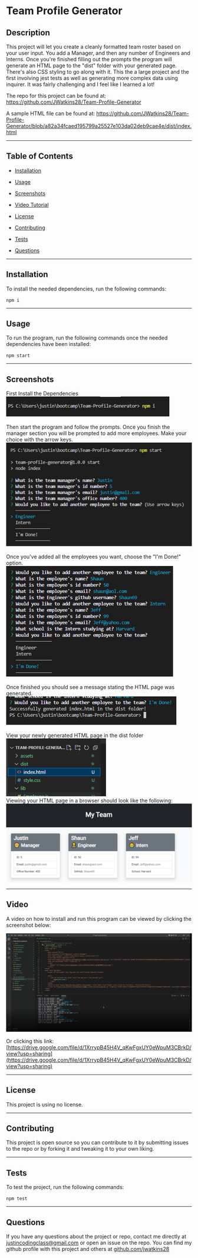 # **Team Profile Generator**

## **Description**

This project will let you create a cleanly formatted team roster based on your user input. You add a Manager, and then any number of Engineers and Interns. Once you're finished filling out the prompts the program will generate an HTML page to the "dist" folder with your generated page. There's also CSS styling to go along with it. This the a large project and the first involving jest tests as well as generating more complex data using inquirer. It was fairly challenging and I feel like I learned a lot! 

The repo for this project can be found at: https://github.com/JWatkins28/Team-Profile-Generator

A sample HTML file can be found at: https://github.com/JWatkins28/Team-Profile-Generator/blob/a82a34fcaed195799a25527e103da02deb9cae4e/dist/index.html

---

## **Table of Contents**

* [Installation](#installation)

* [Usage](#usage)

* [Screenshots](#screenshots)

* [Video Tutorial](#video)

* [License](#license)

* [Contributing](#contributing)

* [Tests](#tests)

* [Questions](#questions)

---

## **Installation**

To install the needed dependencies, run the following commands:

```
npm i 
```

---

## **Usage**

To run the program, run the following commands once the needed dependencies have been installed:

```
npm start
```

---

## **Screenshots**

First Install the Dependencies
\
![Install the Dependencies](./assets/Initialize.PNG)
\
\
Then start the program and follow the prompts. Once you finish the manager section you will be prompted to add more employees. Make your choice with the arrow keys.
\
![Starting The Program](./assets/Step1.PNG)
\
\
Once you've added all the employees you want, choose the "I'm Done!" option.
\
![Finish Adding Employees](./assets/Step2.PNG)
\
\
Once finished you should see a message stating the HTML page was generated.
\
![Succesfully Created HTML](./assets/Step3.PNG)
\
\
View your newly generated HTML page in the dist folder
\
![index.html in the dist folder](./assets/Step4.PNG)
\
Viewing your HTML page in a browser should look like the following: 
\
![index.html in a browser](./assets/Final.PNG)


---

## **Video**
A video on how to install and run this program can be viewed by clicking the screenshot below: 

[![](./assets/Video.PNG)](https://drive.google.com/file/d/1XrrypB45H4V_qKwFgxUY0eWpuM3CBrkD/view?usp=sharing)

Or clicking this link: [https://drive.google.com/file/d/1XrrypB45H4V_qKwFgxUY0eWpuM3CBrkD/view?usp=sharing](https://drive.google.com/file/d/1XrrypB45H4V_qKwFgxUY0eWpuM3CBrkD/view?usp=sharing)

---

## **License**

This project is using no license.

---

## **Contributing**

This project is open source so you can contribute to it by submitting issues to the repo or by forking it and tweaking it to your own liking. 

---

## **Tests**

To test the project, run the following commands:

```
npm test
```

---

## **Questions**

If you have any questions about the project or repo, contact me directly at justincodingclass@gmail.com or open an issue on the repo. You can find my github profile with this project and others at [github.com/jwatkins28](https://github.com/jwatkins28/)
